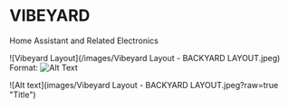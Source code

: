 # VIBEYARD
Home Assistant and Related Electronics

![Vibeyard Layout](/images/Vibeyard Layout - BACKYARD LAYOUT.jpeg)
Format: ![Alt Text](url)

![Alt text](images/Vibeyard Layout - BACKYARD LAYOUT.jpeg?raw=true "Title")
